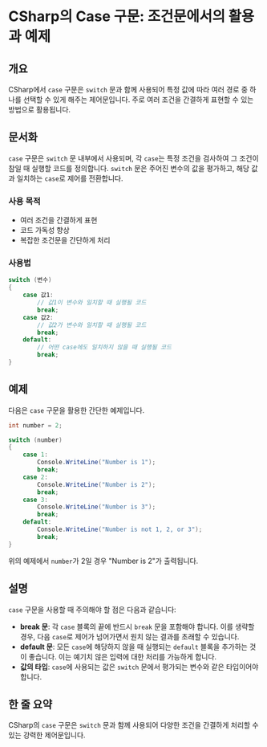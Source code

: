 <!--
Meta Description: # CSharp의 Case 구문: 조건문에서의 활용과 예제 ## 개요 CSharp에서 `case` 구문은 `switch` 문과 함께 사용되어 특정 값에 따라 여러 경로 중 하나를 선택할 수 있게 해주는 제어문입니다. 주로 여러 조건을 간결하게 표현할 수 있는 방법으로 ...
Meta Keywords: case, break, number, switch, 조건을
-->

# CSharp의 Case 구문: 조건문에서의 활용과 예제

## 개요
CSharp에서 `case` 구문은 `switch` 문과 함께 사용되어 특정 값에 따라 여러 경로 중 하나를 선택할 수 있게 해주는 제어문입니다. 주로 여러 조건을 간결하게 표현할 수 있는 방법으로 활용됩니다.

## 문서화
`case` 구문은 `switch` 문 내부에서 사용되며, 각 `case`는 특정 조건을 검사하여 그 조건이 참일 때 실행할 코드를 정의합니다. `switch` 문은 주어진 변수의 값을 평가하고, 해당 값과 일치하는 `case`로 제어를 전환합니다. 

### 사용 목적
- 여러 조건을 간결하게 표현
- 코드 가독성 향상
- 복잡한 조건문을 간단하게 처리

### 사용법
```csharp
switch (변수)
{
    case 값1:
        // 값1이 변수와 일치할 때 실행될 코드
        break;
    case 값2:
        // 값2가 변수와 일치할 때 실행될 코드
        break;
    default:
        // 어떤 case에도 일치하지 않을 때 실행될 코드
        break;
}
```

## 예제
다음은 `case` 구문을 활용한 간단한 예제입니다.

```csharp
int number = 2;

switch (number)
{
    case 1:
        Console.WriteLine("Number is 1");
        break;
    case 2:
        Console.WriteLine("Number is 2");
        break;
    case 3:
        Console.WriteLine("Number is 3");
        break;
    default:
        Console.WriteLine("Number is not 1, 2, or 3");
        break;
}
```
위의 예제에서 `number`가 2일 경우 "Number is 2"가 출력됩니다.

## 설명
`case` 구문을 사용할 때 주의해야 할 점은 다음과 같습니다:

- **break 문**: 각 `case` 블록의 끝에 반드시 `break` 문을 포함해야 합니다. 이를 생략할 경우, 다음 `case`로 제어가 넘어가면서 원치 않는 결과를 초래할 수 있습니다.
- **default 문**: 모든 `case`에 해당하지 않을 때 실행되는 `default` 블록을 추가하는 것이 좋습니다. 이는 예기치 않은 입력에 대한 처리를 가능하게 합니다.
- **값의 타입**: `case`에 사용되는 값은 `switch` 문에서 평가되는 변수와 같은 타입이어야 합니다.

## 한 줄 요약
CSharp의 `case` 구문은 `switch` 문과 함께 사용되어 다양한 조건을 간결하게 처리할 수 있는 강력한 제어문입니다.